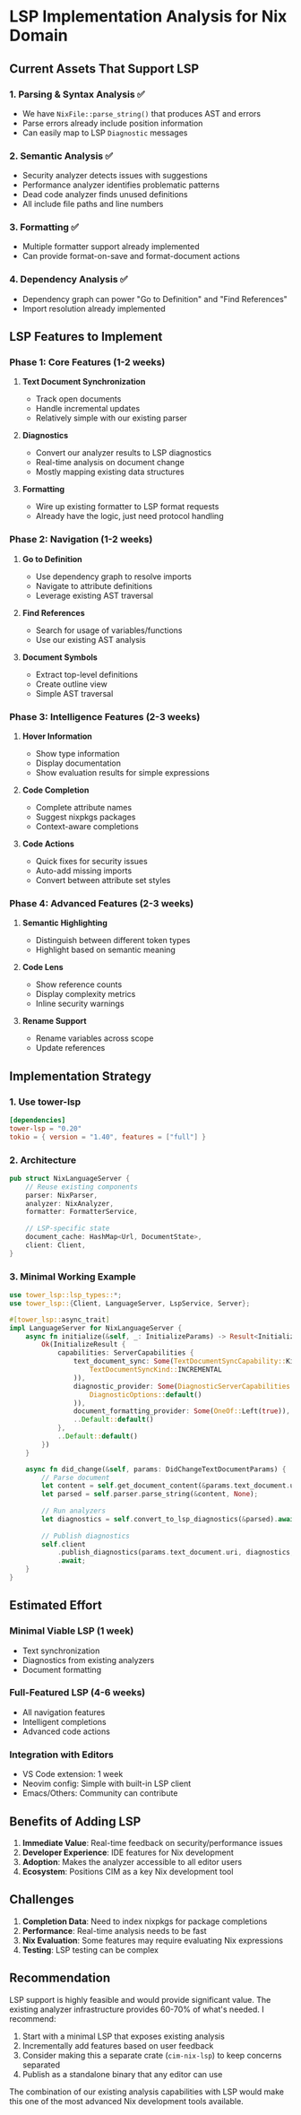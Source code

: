 # LSP Implementation Analysis for Nix Domain

## Current Assets That Support LSP

### 1. **Parsing & Syntax Analysis** ✅
- We have `NixFile::parse_string()` that produces AST and errors
- Parse errors already include position information
- Can easily map to LSP `Diagnostic` messages

### 2. **Semantic Analysis** ✅
- Security analyzer detects issues with suggestions
- Performance analyzer identifies problematic patterns
- Dead code analyzer finds unused definitions
- All include file paths and line numbers

### 3. **Formatting** ✅
- Multiple formatter support already implemented
- Can provide format-on-save and format-document actions

### 4. **Dependency Analysis** ✅
- Dependency graph can power "Go to Definition" and "Find References"
- Import resolution already implemented

## LSP Features to Implement

### Phase 1: Core Features (1-2 weeks)
1. **Text Document Synchronization**
   - Track open documents
   - Handle incremental updates
   - Relatively simple with our existing parser

2. **Diagnostics**
   - Convert our analyzer results to LSP diagnostics
   - Real-time analysis on document change
   - Mostly mapping existing data structures

3. **Formatting**
   - Wire up existing formatter to LSP format requests
   - Already have the logic, just need protocol handling

### Phase 2: Navigation (1-2 weeks)
1. **Go to Definition**
   - Use dependency graph to resolve imports
   - Navigate to attribute definitions
   - Leverage existing AST traversal

2. **Find References**
   - Search for usage of variables/functions
   - Use our existing AST analysis

3. **Document Symbols**
   - Extract top-level definitions
   - Create outline view
   - Simple AST traversal

### Phase 3: Intelligence Features (2-3 weeks)
1. **Hover Information**
   - Show type information
   - Display documentation
   - Show evaluation results for simple expressions

2. **Code Completion**
   - Complete attribute names
   - Suggest nixpkgs packages
   - Context-aware completions

3. **Code Actions**
   - Quick fixes for security issues
   - Auto-add missing imports
   - Convert between attribute set styles

### Phase 4: Advanced Features (2-3 weeks)
1. **Semantic Highlighting**
   - Distinguish between different token types
   - Highlight based on semantic meaning

2. **Code Lens**
   - Show reference counts
   - Display complexity metrics
   - Inline security warnings

3. **Rename Support**
   - Rename variables across scope
   - Update references

## Implementation Strategy

### 1. **Use tower-lsp**
```toml
[dependencies]
tower-lsp = "0.20"
tokio = { version = "1.40", features = ["full"] }
```

### 2. **Architecture**
```rust
pub struct NixLanguageServer {
    // Reuse existing components
    parser: NixParser,
    analyzer: NixAnalyzer,
    formatter: FormatterService,
    
    // LSP-specific state
    document_cache: HashMap<Url, DocumentState>,
    client: Client,
}
```

### 3. **Minimal Working Example**
```rust
use tower_lsp::lsp_types::*;
use tower_lsp::{Client, LanguageServer, LspService, Server};

#[tower_lsp::async_trait]
impl LanguageServer for NixLanguageServer {
    async fn initialize(&self, _: InitializeParams) -> Result<InitializeResult> {
        Ok(InitializeResult {
            capabilities: ServerCapabilities {
                text_document_sync: Some(TextDocumentSyncCapability::Kind(
                    TextDocumentSyncKind::INCREMENTAL
                )),
                diagnostic_provider: Some(DiagnosticServerCapabilities::Options(
                    DiagnosticOptions::default()
                )),
                document_formatting_provider: Some(OneOf::Left(true)),
                ..Default::default()
            },
            ..Default::default()
        })
    }

    async fn did_change(&self, params: DidChangeTextDocumentParams) {
        // Parse document
        let content = self.get_document_content(&params.text_document.uri);
        let parsed = self.parser.parse_string(&content, None);
        
        // Run analyzers
        let diagnostics = self.convert_to_lsp_diagnostics(&parsed).await;
        
        // Publish diagnostics
        self.client
            .publish_diagnostics(params.text_document.uri, diagnostics, None)
            .await;
    }
}
```

## Estimated Effort

### Minimal Viable LSP (1 week)
- Text synchronization
- Diagnostics from existing analyzers
- Document formatting

### Full-Featured LSP (4-6 weeks)
- All navigation features
- Intelligent completions
- Advanced code actions

### Integration with Editors
- VS Code extension: 1 week
- Neovim config: Simple with built-in LSP client
- Emacs/Others: Community can contribute

## Benefits of Adding LSP

1. **Immediate Value**: Real-time feedback on security/performance issues
2. **Developer Experience**: IDE features for Nix development
3. **Adoption**: Makes the analyzer accessible to all editor users
4. **Ecosystem**: Positions CIM as a key Nix development tool

## Challenges

1. **Completion Data**: Need to index nixpkgs for package completions
2. **Performance**: Real-time analysis needs to be fast
3. **Nix Evaluation**: Some features may require evaluating Nix expressions
4. **Testing**: LSP testing can be complex

## Recommendation

LSP support is highly feasible and would provide significant value. The existing analyzer infrastructure provides 60-70% of what's needed. I recommend:

1. Start with a minimal LSP that exposes existing analysis
2. Incrementally add features based on user feedback
3. Consider making this a separate crate (`cim-nix-lsp`) to keep concerns separated
4. Publish as a standalone binary that any editor can use

The combination of our existing analysis capabilities with LSP would make this one of the most advanced Nix development tools available. 